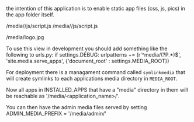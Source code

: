 the intention of this application is to enable static app files (css, js, pics) in the app folder itself.

<application1>/media/<application1>/js/script.js
<application2>/media/<application2>/js/script.js

<project>/media/logo.jpg

To use this view in development you should add something like the following to urls.py: 
if settings.DEBUG: urlpatterns += (r'^media/(?P<path>.*)$', 'site.media.serve_apps', {'document_root' : settings.MEDIA_ROOT}) 

For deployment there is a managament command called `symlinkmedia` that will create symlinks to each applications media directory in `MEDIA_ROOT`.

Now all apps in INSTALLED_APPS that have a "media" directory in them will be reachable as '/media/<application_name>/'.

You can then have the admin media files served by setting ADMIN_MEDIA_PREFIX = '/media/admin/' 